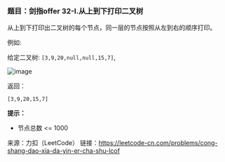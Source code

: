 ### 题目：剑指offer 32-I.从上到下打印二叉树
从上到下打印出二叉树的每个节点，同一层的节点按照从左到右的顺序打印。


例如:

给定二叉树: `[3,9,20,null,null,15,7]`,

![image](https://user-images.githubusercontent.com/41363767/159421045-3fd1eddc-aac1-48d1-bd29-14546ee9b139.png)

返回：
```
[3,9,20,15,7]
```
**提示：**
- 节点总数 <= 1000

来源：力扣（LeetCode）
链接：https://leetcode-cn.com/problems/cong-shang-dao-xia-da-yin-er-cha-shu-lcof
